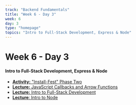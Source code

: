 ```yaml
---
track: "Backend Fundamentals"
title: "Week 6 - Day 3"
week: 6
day: 3
type: "homepage"
topics: "Intro to Full-Stack Development, Express & Node"
---
```


# Week 6 - Day 3

#### Intro to Full-Stack Development, Express & Node
- [**Activity:** "Install-Fest" Phase Two](/backend-fundamentals/week-6/day-3/lecture-materials/install-fest-phase-two/)
- [**Lecture:** JavaScript Callbacks and Arrow Functions](/backend-fundamentals/week-6/day-3/lecture-materials/javascript-callbacks-and-arrow-functions/) 
- [**Lecture:** Intro to Full-Stack Development](/backend-fundamentals/week-6/day-3/lecture-materials/intro-to-full-stack-development/)
- [**Lecture**: Intro to Node](/backend-fundamentals/week-6/day-3/lecture-materials/intro-to-node/)


